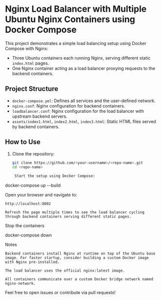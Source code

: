 # Nginx Load Balancer with Multiple Ubuntu Nginx Containers using Docker Compose

This project demonstrates a simple load balancing setup using Docker Compose with Nginx:

- Three Ubuntu containers each running Nginx, serving different static `index.html` pages.
- One Nginx container acting as a load balancer proxying requests to the backend containers.

## Project Structure

- `docker-compose.yml`: Defines all services and the user-defined network.
- `nginx.conf`: Nginx configuration for backend containers.
- `loadbalancer.conf`: Nginx configuration for the load balancer with upstream backend servers.
- `assets/index1.html`, `index2.html`, `index3.html`: Static HTML files served by backend containers.

## How to Use

1. Clone the repository:

   ```bash
   git clone https://github.com/<your-username>/<repo-name>.git
   cd <repo-name>

    Start the setup using Docker Compose:

docker-compose up --build

Open your browser and navigate to:

    http://localhost:8002

    Refresh the page multiple times to see the load balancer cycling through backend containers serving different static pages.

Stop the containers

docker-compose down

Notes

    Backend containers install Nginx at runtime on top of the Ubuntu base image. For faster startup, consider building a custom Docker image with Nginx pre-installed.

    The load balancer uses the official nginx:latest image.

    All containers communicate over a custom Docker bridge network named nginx-network.

Feel free to open issues or contribute via pull requests!
